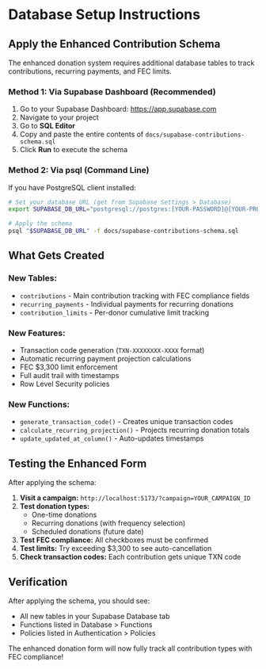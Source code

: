 # Database Setup Instructions

## Apply the Enhanced Contribution Schema

The enhanced donation system requires additional database tables to track contributions, recurring payments, and FEC limits.

### Method 1: Via Supabase Dashboard (Recommended)

1. Go to your Supabase Dashboard: https://app.supabase.com
2. Navigate to your project
3. Go to **SQL Editor**
4. Copy and paste the entire contents of `docs/supabase-contributions-schema.sql`
5. Click **Run** to execute the schema

### Method 2: Via psql (Command Line)

If you have PostgreSQL client installed:

```bash
# Set your database URL (get from Supabase Settings > Database)
export SUPABASE_DB_URL="postgresql://postgres:[YOUR-PASSWORD]@[YOUR-PROJECT-REF].supabase.co:5432/postgres"

# Apply the schema
psql "$SUPABASE_DB_URL" -f docs/supabase-contributions-schema.sql
```

## What Gets Created

### New Tables:
- `contributions` - Main contribution tracking with FEC compliance fields
- `recurring_payments` - Individual payments for recurring donations  
- `contribution_limits` - Per-donor cumulative limit tracking

### New Features:
- Transaction code generation (`TXN-XXXXXXXX-XXXX` format)
- Automatic recurring payment projection calculations
- FEC $3,300 limit enforcement
- Full audit trail with timestamps
- Row Level Security policies

### New Functions:
- `generate_transaction_code()` - Creates unique transaction codes
- `calculate_recurring_projection()` - Projects recurring donation totals
- `update_updated_at_column()` - Auto-updates timestamps

## Testing the Enhanced Form

After applying the schema:

1. **Visit a campaign:** `http://localhost:5173/?campaign=YOUR_CAMPAIGN_ID`
2. **Test donation types:**
   - One-time donations
   - Recurring donations (with frequency selection)
   - Scheduled donations (future date)
3. **Test FEC compliance:** All checkboxes must be confirmed
4. **Test limits:** Try exceeding $3,300 to see auto-cancellation
5. **Check transaction codes:** Each contribution gets unique TXN code

## Verification

After applying the schema, you should see:
- All new tables in your Supabase Database tab
- Functions listed in Database > Functions
- Policies listed in Authentication > Policies

The enhanced donation form will now fully track all contribution types with FEC compliance!